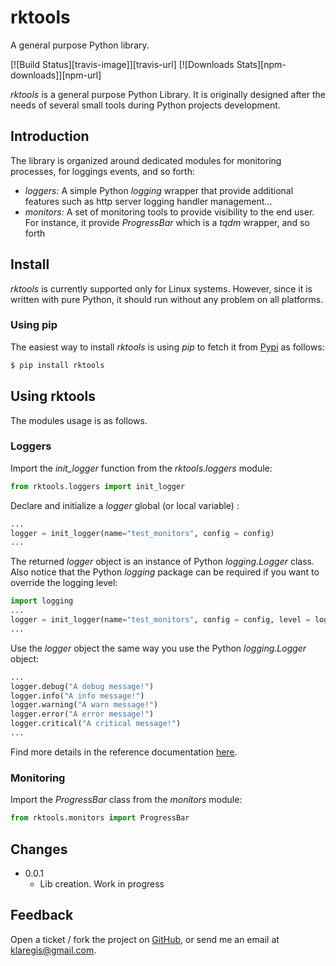# rktools

A general purpose Python library.

[![Build Status][travis-image]][travis-url]
[![Downloads Stats][npm-downloads]][npm-url]

*rktools* is a general purpose Python Library. It is originally designed after the needs of several small tools during Python projects development.

## Introduction

The library is organized around dedicated modules for monitoring processes, for loggings events, and so forth:

- *loggers:*  A simple Python *logging* wrapper that provide additional features such as http server logging handler management...
- *monitors:* A set of monitoring tools to provide visibility to the end user. For instance, it provide *ProgressBar* which is a *tqdm* wrapper, and so forth 

## Install

*rktools* is currently supported only for Linux systems. However, since it is written with pure Python, it should run without any problem on all platforms. 

### Using pip

The easiest way to install *rktools* is using *pip* to fetch it from [Pypi](https://pypi.org/project/rktools/) as follows:

~~~bash
$ pip install rktools 
~~~

## Using rktools

The modules usage is as follows.

### Loggers

Import the *init_logger* function from the *rktools.loggers* module:

~~~python
from rktools.loggers import init_logger
~~~

Declare and initialize a *logger* global (or local variable) : 

~~~python
...
logger = init_logger(name="test_monitors", config = config)
...
~~~

The returned *logger* object is an instance of Python *logging.Logger*  class.
Also notice that the Python *logging* package can be required if you want to override the logging level: 

~~~python
import logging
...
logger = init_logger(name="test_monitors", config = config, level = logging.getLevelName("DEBUG"))
...
~~~

Use the *logger* object the same way you use the Python  *logging.Logger*  object:

~~~python
...
logger.debug("A debug message!")
logger.info("A info message!")
logger.warning("A warn message!")
logger.error("A error message!")
logger.critical("A critical message!")
...
~~~

Find more details in the reference documentation [here](#).

### Monitoring

Import the *ProgressBar* class from the *monitors* module:

~~~python
from rktools.monitors import ProgressBar
~~~


## Changes

* 0.0.1
    * Lib creation. Work in progress




## Feedback

Open a ticket / fork the project on [GitHub](#), or send me an email at klaregis@gmail.com.







